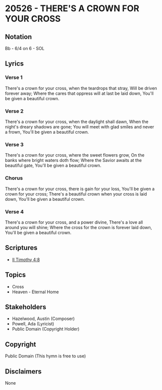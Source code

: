 # 20526 - THERE'S A CROWN FOR YOUR CROSS

## Notation

Bb - 6/4 on 6 - SOL

## Lyrics

### Verse 1

There's a crown for your cross, when the teardrops that stray, Will be driven forever away; Where the cares that oppress will at last be laid down, You'll be given a beautiful crown.

### Verse 2

There's a crown for your cross, when the daylight shall dawn, When the night's dreary shadows are gone; You will meet with glad smiles and never a frown, You'll be given a beautiful crown.

### Verse 3

There's a crown for your cross, where the sweet flowers grow, On the banks where bright waters doth flow; Where the Savior awaits at the beautiful gate, You'll be given a beautiful crown.

### Chorus

There's a crown for your cross, there is gain for your loss, You'll be given a crown for your cross; There's a beautiful crown when your cross is laid down, You'll be given a beautiful crown.

### Verse 4

There's a crown for your cross, and a power divine, There's a love all around you will shine; Where the cross for the crown is forever laid down, You'll be given a beautiful crown.


## Scriptures

- [II Timothy 4:8](https://www.biblegateway.com/passage/?search=II%20Timothy%204%3A8)

## Topics

- Cross
- Heaven - Eternal Home

## Stakeholders

- Hazelwood, Austin (Composer)
- Powell, Ada (Lyricist)
- Public Domain (Copyright Holder)

## Copyright

Public Domain
(This hymn is free to use)

## Disclaimers

None

